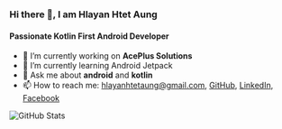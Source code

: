### Hi there 👋, I am Hlayan Htet Aung
#### Passionate Kotlin First Android Developer

- 🔭 I’m currently working on **AcePlus Solutions** 
- 🌱 I’m currently learning Android Jetpack 
- 💬 Ask me about **android** and **kotlin** 
- 📫 How to reach me: hlayanhtetaung@gmail.com, [GitHub](https://github.com/hlayan), [LinkedIn](https://www.linkedin.com/in/hlayanhtetaung), [Facebook](https://www.facebook.com/HlayanHtetAung)

![GitHub Stats](https://github-readme-stats.vercel.app/api?username=hlayan&show_icons=true&count_private=true)
